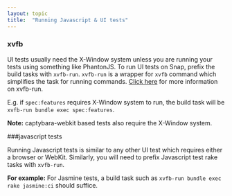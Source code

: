 ```yaml
---
layout: topic
title:  "Running Javascript & UI tests"
---
```


### xvfb

UI tests usually need the X-Window system unless you are running your tests using something like PhantonJS. To run UI tests on Snap, prefix the build tasks with `xvfb-run`. `xvfb-run` is a wrapper for `xvfb` command which simplifies the task for running commands. <a href="http://manpages.ubuntu.com/manpages/lucid/man1/xvfb-run.1.html" target="_blank">Click here</a> for more information on xvfb-run.

E.g. if `spec:features` requires X-Window system to run, the build task will be `xvfb-run bundle exec spec:features`.

**Note:** captybara-webkit based tests also require the X-Window system.

###javascript tests

Running Javascript tests is similar to any other UI test which requires either a browser or WebKit. Similarly, you will need to prefix Javascript test rake tasks with `xvfb-run`.

**For example:** For Jasmine tests, a build task such as `xvfb-run bundle exec rake jasmine:ci` should suffice.
